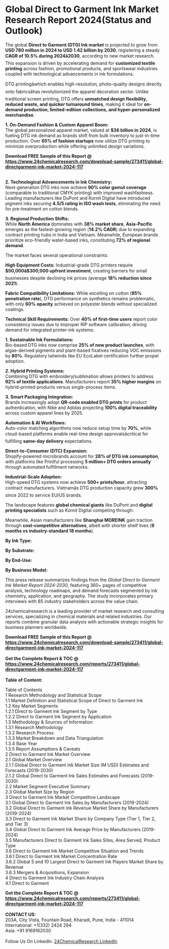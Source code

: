 <h1>Global Direct to Garment Ink Market Research Report 2024(Status and Outlook)</h1><p>The global <strong>Direct to Garment (DTG) Ink market</strong> is projected to grow from <strong>USD 780 million in 2024 to USD 1.42 billion by 2030</strong>, registering a steady <strong>CAGR of 10.5% during 2024â2030</strong>, according to new market research. This expansion is driven by accelerating demand for <strong>customized textile printing</strong> across fashion, promotional products, and sportswear industries coupled with technological advancements in ink formulations.</p><p>DTG printingâwhich enables high-resolution, photo-quality designs directly onto fabricsâhas revolutionized the apparel decoration sector. Unlike traditional screen printing, DTG offers <strong>unmatched design flexibility, reduced waste, and quicker turnaround times</strong>, making it ideal for <strong>on-demand production, limited-edition collections, and hyper-personalized merchandise</strong>.</p><p><strong>1. On-Demand Fashion &amp; Custom Apparel Boom:</strong><br>
The global personalized apparel market, valued at <strong>$36 billion in 2024</strong>, is fueling DTG ink demand as brands shift from bulk inventory to just-in-time production. Over <strong>65% of fashion startups</strong> now utilize DTG printing to minimize overproduction while offering unlimited design variations.</p><div><b>Download FREE Sample of this Report @ 
            <a href="https://www.24chemicalresearch.com/download-sample/273411/global-directgarment-ink-market-2024-117">
            https://www.24chemicalresearch.com/download-sample/273411/global-directgarment-ink-market-2024-117</a></b></div><br><p><strong>2. Technological Advancements in Ink Chemistry:</strong><br>
Next-generation DTG inks now achieve <strong>90% color gamut coverage</strong> (comparable to traditional CMYK printing) with improved washfastness. Leading manufacturers like DuPont and Kornit Digital have introduced pigment inks securing <strong>4.5/5 rating in ISO wash tests</strong>, eliminating the need for pre-treatment on cotton blends.</p><p><strong>3. Regional Production Shifts:</strong><br>
While <strong>North America</strong> dominates with <strong>38% market share</strong>, <strong>Asia-Pacific</strong> emerges as the fastest-growing region (<strong>14.2% CAGR</strong>) due to expanding contract printing hubs in India and Vietnam. Meanwhile, European brands prioritize eco-friendly water-based inks, constituting <strong>72% of regional demand</strong>.</p><p>The market faces several operational constraints:</p><p><strong>High Equipment Costs:</strong> Industrial-grade DTG printers require <strong>$50,000â$300,000 upfront investment</strong>, creating barriers for small businesses despite declining ink prices (average <strong>18% reduction since 2021</strong>).</p><p><strong>Fabric Compatibility Limitations:</strong> While excelling on cotton (<strong>95% penetration rate</strong>), DTG performance on synthetics remains problematic, with only <strong>60% opacity</strong> achieved on polyester blends without specialized coatings.</p><p><strong>Technical Skill Requirements:</strong> Over <strong>40% of first-time users</strong> report color consistency issues due to improper RIP software calibration, driving demand for integrated printer-ink systems.</p><p><strong>1. Sustainable Ink Formulations:</strong><br>
Bio-based DTG inks now comprise <strong>25% of new product launches</strong>, with algae-derived pigments and plant-based fixatives reducing VOC emissions by <strong>80%</strong>. Regulatory tailwinds like EU EcoLabel certification further propel adoption.</p><p><strong>2. Hybrid Printing Systems:</strong><br>
Combining DTG with embroidery/sublimation allows printers to address <strong>92% of textile applications</strong>. Manufacturers report <strong>35% higher margins</strong> on hybrid-printed products versus single-process items.</p><p><strong>3. Smart Packaging Integration:</strong><br>
Brands increasingly adopt <strong>QR-code enabled DTG prints</strong> for product authentication, with Nike and Adidas projecting <strong>100% digital traceability</strong> across custom apparel lines by 2025.</p><p><strong>Automation &amp; AI Workflows:</strong><br>
	Auto-color matching algorithms now reduce setup time by <strong>70%</strong>, while cloud-based platforms enable real-time design approvalsâcritical for fulfilling <strong>same-day delivery</strong> expectations.</p><p><strong>Direct-to-Consumer (DTC) Expansion:</strong><br>
	Shopify-powered microbrands account for <strong>28% of DTG ink consumption</strong>, with platforms like Printful processing <strong>5 million+ DTG orders annually</strong> through automated fulfillment networks.</p><p><strong>Industrial-Scale Adoption:</strong><br>
	High-speed DTG systems now achieve <strong>500+ prints/hour</strong>, attracting contract manufacturers. Vietnamâs DTG production capacity grew <strong>300%</strong> since 2022 to service EU/US brands.</p><p>The landscape features <strong>global chemical giants</strong> like DuPont and <strong>digital printing specialists</strong> such as Kornit Digital competing through:</p><p>Meanwhile, Asian manufacturers like <strong>Shanghai MOREINK</strong> gain traction through <strong>cost-competitive alternatives</strong>, albeit with shorter shelf lives (<strong>9 months vs industry-standard 18 months</strong>).</p><p><strong>By Ink Type:</strong></p><p><strong>By Substrate:</strong></p><p><strong>By End-Use:</strong></p><p><strong>By Business Model:</strong></p><p>This press release summarizes findings from the <em>Global Direct to Garment Ink Market Report 2024-2030</em>, featuring 360+ pages of competitive analysis, technology roadmaps, and demand forecasts segmented by ink chemistry, application, and geography. The study incorporates primary interviews with 85 industry stakeholders across the value chain.</p><p>24chemicalresearch is a leading provider of market research and consulting services, specializing in chemical materials and related industries. Our reports combine granular data analysis with actionable strategic insights for business planners worldwide.</p><div><b>Download FREE Sample of this Report @ 
            <a href="https://www.24chemicalresearch.com/download-sample/273411/global-directgarment-ink-market-2024-117">
            https://www.24chemicalresearch.com/download-sample/273411/global-directgarment-ink-market-2024-117</a></b></div><br><div><b>Get the Complete Report & TOC @ 
            <a href="https://www.24chemicalresearch.com/reports/273411/global-directgarment-ink-market-2024-117">
            https://www.24chemicalresearch.com/reports/273411/global-directgarment-ink-market-2024-117</a></b></div><br>
            <b>Table of Content:</b><p>Table of Contents<br />
1 Research Methodology and Statistical Scope<br />
1.1 Market Definition and Statistical Scope of Direct to Garment Ink<br />
1.2 Key Market Segments<br />
1.2.1 Direct to Garment Ink Segment by Type<br />
1.2.2 Direct to Garment Ink Segment by Application<br />
1.3 Methodology & Sources of Information<br />
1.3.1 Research Methodology<br />
1.3.2 Research Process<br />
1.3.3 Market Breakdown and Data Triangulation<br />
1.3.4 Base Year<br />
1.3.5 Report Assumptions & Caveats<br />
2 Direct to Garment Ink Market Overview<br />
2.1 Global Market Overview<br />
2.1.1 Global Direct to Garment Ink Market Size (M USD) Estimates and Forecasts (2019-2030)<br />
2.1.2 Global Direct to Garment Ink Sales Estimates and Forecasts (2019-2030)<br />
2.2 Market Segment Executive Summary<br />
2.3 Global Market Size by Region<br />
3 Direct to Garment Ink Market Competitive Landscape<br />
3.1 Global Direct to Garment Ink Sales by Manufacturers (2019-2024)<br />
3.2 Global Direct to Garment Ink Revenue Market Share by Manufacturers (2019-2024)<br />
3.3 Direct to Garment Ink Market Share by Company Type (Tier 1, Tier 2, and Tier 3)<br />
3.4 Global Direct to Garment Ink Average Price by Manufacturers (2019-2024)<br />
3.5 Manufacturers Direct to Garment Ink Sales Sites, Area Served, Product Type<br />
3.6 Direct to Garment Ink Market Competitive Situation and Trends<br />
3.6.1 Direct to Garment Ink Market Concentration Rate<br />
3.6.2 Global 5 and 10 Largest Direct to Garment Ink Players Market Share by Revenue<br />
3.6.3 Mergers & Acquisitions, Expansion<br />
4 Direct to Garment Ink Industry Chain Analysis<br />
4.1 Direct to Garment</p><div><b>Get the Complete Report & TOC @ 
            <a href="https://www.24chemicalresearch.com/reports/273411/global-directgarment-ink-market-2024-117">
            https://www.24chemicalresearch.com/reports/273411/global-directgarment-ink-market-2024-117</a></b></div><br><b>CONTACT US:</b><br>
            203A, City Vista, Fountain Road, Kharadi, Pune, India - 411014<br>
            International: +1(332) 2424 294<br>
            Asia: +91 9169162030 <br><br>
            Follow Us On LinkedIn: <a href="https://www.linkedin.com/company/24chemicalresearch/">24ChemicalResearch LinkedIn</a>